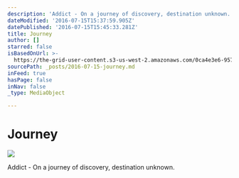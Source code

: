 ```yaml
---
description: 'Addict - On a journey of discovery, destination unknown.'
dateModified: '2016-07-15T15:37:59.905Z'
datePublished: '2016-07-15T15:45:33.281Z'
title: Journey
author: []
starred: false
isBasedOnUrl: >-
  https://the-grid-user-content.s3-us-west-2.amazonaws.com/0ca4e3e6-957b-4072-975c-7d903ec91e4f.gif
sourcePath: _posts/2016-07-15-journey.md
inFeed: true
hasPage: false
inNav: false
_type: MediaObject

---
```

# Journey
![](https://the-grid-user-content.s3-us-west-2.amazonaws.com/0ca4e3e6-957b-4072-975c-7d903ec91e4f.gif)

Addict - On a journey of discovery, destination unknown.
